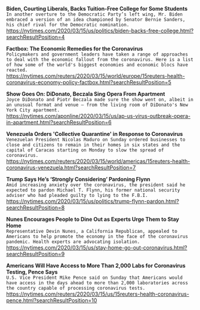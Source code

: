 **Biden, Courting Liberals, Backs Tuition-Free College for Some Students**\
`In another overture to the Democratic Party’s left wing, Mr. Biden embraced a version of an idea championed by Senator Bernie Sanders, his chief rival for the Democratic nomination.`\
https://nytimes.com/2020/03/15/us/politics/biden-backs-free-college.html?searchResultPosition=4

**Factbox: The Economic Remedies for the Coronavirus**\
`Policymakers and government leaders have taken a range of approaches to deal with the economic fallout from the coronavirus. Here is a list of how some of the world's biggest economies and economic blocs have reacted.`\
https://nytimes.com/reuters/2020/03/15/world/europe/15reuters-health-coronavirus-economy-policy-factbox.html?searchResultPosition=5

**Show Goes On: DiDonato, Beczala Sing Opera From Apartment**\
`Joyce DiDonato and Piotr Beczala made sure the show went on, albeit in an unusual format and venue — from the living room of DiDonato's New York City apartment.`\
https://nytimes.com/aponline/2020/03/15/us/ap-us-virus-outbreak-opera-in-apartment.html?searchResultPosition=6

**Venezuela Orders 'Collective Quarantine' in Response to Coronavirus**\
`Venezuelan President Nicolas Maduro on Sunday ordered businesses to close and citizens to remain in their homes in six states and the capital of Caracas starting on Monday to slow the spread of coronavirus.`\
https://nytimes.com/reuters/2020/03/15/world/americas/15reuters-health-coronavirus-venezuela.html?searchResultPosition=7

**Trump Says He’s ‘Strongly Considering’ Pardoning Flynn**\
`Amid increasing anxiety over the coronavirus, the president said he expected to pardon Michael T. Flynn, his former national security adviser who had pleaded guilty to lying to the F.B.I.`\
https://nytimes.com/2020/03/15/us/politics/trump-flynn-pardon.html?searchResultPosition=8

**Nunes Encourages People to Dine Out as Experts Urge Them to Stay Home**\
`Representative Devin Nunes, a California Republican, appealed to Americans to help promote the economy in the face of the coronavirus pandemic. Health experts are advocating isolation.`\
https://nytimes.com/2020/03/15/us/stay-home-go-out-coronavirus.html?searchResultPosition=9

**Americans Will Have Access to More Than 2,000 Labs for Coronavirus Testing, Pence Says**\
`U.S. Vice President Mike Pence said on Sunday that Americans would have access in the days ahead to more than 2,000 laboratories across the country capable of processing coronavirus tests. `\
https://nytimes.com/reuters/2020/03/15/us/15reuters-health-coronavirus-pence.html?searchResultPosition=10

